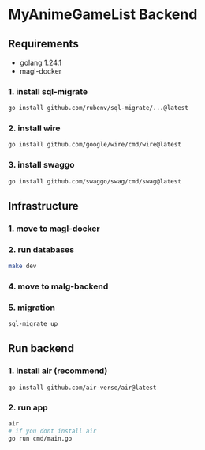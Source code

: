 # MyAnimeGameList Backend

## Requirements

- golang 1.24.1
- magl-docker

### 1. install sql-migrate

```sh
go install github.com/rubenv/sql-migrate/...@latest
```

### 2. install wire

```sh
go install github.com/google/wire/cmd/wire@latest
```

### 3. install swaggo

```sh
go install github.com/swaggo/swag/cmd/swag@latest
```

## Infrastructure

### 1. move to magl-docker

### 2. run databases

```sh
make dev
```

### 4. move to malg-backend

### 5. migration

```sh
sql-migrate up
```

## Run backend

### 1. install air (recommend)

```
go install github.com/air-verse/air@latest
```

### 2. run app

```sh
air
# if you dont install air
go run cmd/main.go
```
